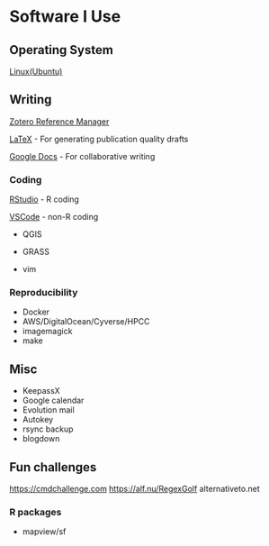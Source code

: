 # Software I Use

## Operating System

[Linux(Ubuntu)](https://www.ubuntu.com/)

## Writing

[Zotero Reference Manager](https://zotero.org)

[LaTeX](https://www.latex-project.org/about/) - For generating publication quality drafts

[Google Docs](https://docs.google.com) - For collaborative writing

### Coding

[RStudio](https://www.rstudio.com/products/rstudio/download/#download) - R coding

[VSCode](https://code.visualstudio.com/) - non-R coding

* QGIS 

* GRASS

* vim

### Reproducibility
* Docker
* AWS/DigitalOcean/Cyverse/HPCC
* imagemagick
* make

## Misc
* KeepassX
* Google calendar
* Evolution mail
* Autokey
* rsync backup
* blogdown

## Fun challenges

https://cmdchallenge.com
https://alf.nu/RegexGolf
alternativeto.net

### R packages

* mapview/sf
